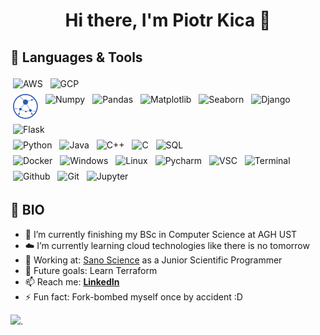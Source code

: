 <h1 align="center">
  Hi there, I'm Piotr Kica 👋
</h1>

🧰 Languages & Tools
---
<p align="left">
<img src="https://user-images.githubusercontent.com/67803365/208197240-ee8701f7-6a23-4715-a38d-fba67fdd9f35.jpeg" alt="AWS" height="40" style="vertical-align:top; margin:4px">
<img src="https://user-images.githubusercontent.com/67803365/208203487-d2671dd5-baf1-45d6-9c53-8c3d79efe68d.png" alt="GCP" height="40" style="vertical-align:top; margin:4px">
<br />

<img src="https://raw.githubusercontent.com/aio-libs/aiohttp/master/docs/aiohttp-plain.svg" alt="AioHTTP" height="40" style="vertical-align:top; margin:4px">
<img src="https://user-images.githubusercontent.com/67803365/208197236-f62534ac-b720-4575-a153-5281dc467b63.png" alt="Numpy" height="40" style="vertical-align:top; margin:4px">
<img src="https://user-images.githubusercontent.com/67803365/208197233-92f9b3d5-0fab-4ec8-9ea6-625207fc5b8a.png" alt="Pandas" height="40" style="vertical-align:top; margin:4px">
<img src="https://user-images.githubusercontent.com/67803365/208197231-8dd16492-7ce4-4634-9c95-4fa6274e4a2e.png" alt="Matplotlib" height="40" style="vertical-align:top; margin:4px">
<img src="https://user-images.githubusercontent.com/67803365/208203484-c40abb92-f3d0-46ec-9b12-7e119187a106.png" alt="Seaborn" height="40" style="vertical-align:top; margin:4px">
<img src="https://user-images.githubusercontent.com/67803365/208200091-678c073f-af90-41d9-91bf-80b70dc73623.png" alt="Django" height="40" style="vertical-align:top; margin:4px">
<img src="https://user-images.githubusercontent.com/67803365/208200095-a14f2974-f81b-4deb-be2d-a5812ca82330.png" alt="Flask" height="40" style="vertical-align:top; margin:4px">

<br />

<img src="https://user-images.githubusercontent.com/67803365/208196497-ed5ee8eb-2e00-4208-a059-4daa7a80c104.png" alt="Python" height="40" style="vertical-align:top; margin:4px">
<img src="https://user-images.githubusercontent.com/67803365/208197129-02d0d8d8-28e6-4e2b-b9a0-290b765c65be.png" alt="Java" height="40" style="vertical-align:top; margin:4px">
<img src="https://user-images.githubusercontent.com/67803365/208197170-11de6fc3-3b5c-4156-bf7e-2c4018f05a16.png" alt="C++" height="40" style="vertical-align:top; margin:4px">
<img src="https://user-images.githubusercontent.com/67803365/208197168-800ac427-ea47-475b-ae7e-7467d5280bb1.png" alt="C" height="40" style="vertical-align:top; margin:4px">
<img src="https://user-images.githubusercontent.com/67803365/208197219-bb0b3117-147d-4531-b4da-e2275211b581.png" alt="SQL" height="40" style="vertical-align:top; margin:4px">

<br />


<img src="https://user-images.githubusercontent.com/67803365/208197221-3be7ca79-df48-4c24-b78e-aad6cc7451cc.png" alt="Docker" height="40" style="vertical-align:top; margin:4px">
<img src="https://user-images.githubusercontent.com/67803365/208197227-1bbdf896-a1d8-44fc-9ea1-14c4b402eb2b.png" alt="Windows" height="40" style="vertical-align:top; margin:4px">
<img src="https://user-images.githubusercontent.com/67803365/208197225-6136c7f3-f5ef-4960-a9b9-fb86622d8da5.png" alt="Linux" height="40" style="vertical-align:top; margin:4px">
<img src="https://user-images.githubusercontent.com/67803365/208198913-239ae49c-3a47-4418-bb67-8e7e8c58935a.png" alt="Pycharm" height="40" style="vertical-align:top; margin:4px">
<img src="https://user-images.githubusercontent.com/67803365/208197217-0761dbad-f624-4bdc-abb0-234fc7e38f50.png" alt="VSC" height="40" style="vertical-align:top; margin:4px">

<img src="https://user-images.githubusercontent.com/67803365/208197244-9d455b66-3bdd-45b1-af64-03aaad45d499.png" alt="Terminal" height="40" style="vertical-align:top; margin:4px">
<img src="https://user-images.githubusercontent.com/67803365/208199052-9d5a0426-6aea-4656-9a52-02fcbe4befb1.png" alt="Github" height="40" style="vertical-align:top; margin:4px">
<img src="https://user-images.githubusercontent.com/67803365/208197248-447b4119-2b58-43e7-b2da-d43998f9d634.png" alt="Git" height="40" style="vertical-align:top; margin:4px">
<img src="https://user-images.githubusercontent.com/67803365/208197237-4252a287-86ed-4c72-a153-9b1a35cf4a07.png" alt="Jupyter" height="40" style="vertical-align:top; margin:4px">

</p>

📓 BIO
---
- 🔭 I’m currently finishing my BSc in Computer Science at AGH UST
- ☁️ I’m currently learning cloud technologies like there is no tomorrow
- 🏢 Working at: [Sano Science](https://sano.science/) as a Junior Scientific Programmer
- 🚀 Future goals: Learn Terraform
- 📫 Reach me: **[LinkedIn](https://www.linkedin.com/in/piotr-kica-398aaa207/)**
- ⚡ Fun fact: Fork-bombed myself once by accident :D

![](https://visitor-badge.laobi.icu/badge?page_id=piotrkica.piotrkica). 
<!--!
**piotrkica/piotrkica** is a ✨ _special_ ✨ repository because its `README.md` (this file) appears on your GitHub profile.

Here are some ideas to get you started:


- 📫 How to reach me: ...
-->
